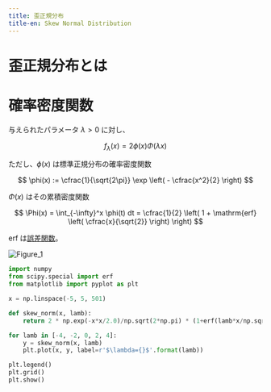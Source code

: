 ```yaml
---
title: 歪正規分布
title-en: Skew Normal Distribution
---
```


# 歪正規分布とは


# 確率密度関数

与えられたパラメータ $\lambda \gt 0$ に対し、

$$
f_\lambda (x) = 2 \phi(x) \Phi (\lambda x)
$$

ただし、$\phi(x)$ は標準正規分布の確率密度関数

$$
\phi(x) := \cfrac{1}{\sqrt{2\pi}} \exp \left( - \cfrac{x^2}{2} \right)
$$

$\Phi(x)$ はその累積密度関数

$$
\Phi(x) = \int_{-\infty}^x \phi(t) dt = \cfrac{1}{2} \left( 1 + \mathrm{erf} \left( \cfrac{x}{\sqrt{2}} \right) \right)
$$

$\mathrm{erf}$ は[誤差関数](../../special-functions/error-function.md)。

![Figure_1](https://user-images.githubusercontent.com/13412823/250331486-d027f032-c13b-4cc6-be9f-327215990fb6.png)

```python
import numpy
from scipy.special import erf
from matplotlib import pyplot as plt

x = np.linspace(-5, 5, 501)

def skew_norm(x, lamb):
	return 2 * np.exp(-x*x/2.0)/np.sqrt(2*np.pi) * (1+erf(lamb*x/np.sqrt(2)))/2.0

for lamb in [-4, -2, 0, 2, 4]:
	y = skew_norm(x, lamb)
	plt.plot(x, y, label=r'$\lambda={}$'.format(lamb))

plt.legend()
plt.grid()
plt.show()
```

